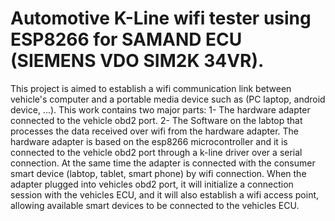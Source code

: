 # Automotive K-Line wifi tester using ESP8266 for SAMAND ECU (SIEMENS VDO SIM2K 34VR). 
This project is aimed to establish a wifi communication link between vehicle's computer and a portable media device such as (PC laptop, android device, ...).
This work contains two major parts: 
1- The hardware adapter connected to the vehicle obd2 port.
2- The Software on the labtop that processes the data received over wifi from the hardware adapter.
The hardware adapter is based on the esp8266 microcontroller and it is connected to the vehicle obd2 port through a k-line driver over a serial connection.
At the same time the adapter  is connected with the consumer smart device (labtop, tablet, smart phone) by wifi connection.
When the adapter plugged into vehicles obd2 port, it will initialize a connection session with the vehicles ECU, and it will also establish a wifi access point, allowing available smart devices to be connected to the vehicles ECU.

